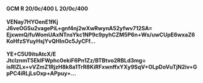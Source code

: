 #### GCM R 20/0c/400 L 20/0c/400
**VENay7HYOenE1fKj**<br/>**J6veOGSu2vagePiL+gnf4nj2wXwRwynA52yfwv712SA=**<br/>**EjxwmQ/fuWomUAxNTnsYkc1NP9c9pyhCZM5P6n+Ws/uwCUpE6wxaZ6KoHfzSYuyHsjYvQHInOc5JyCFf...**<br/><br/>
**YE+C5U9itsAtcX/E**<br/>**JtcIznmT5EkIFWphc0ekiF6Pn1Zz/BTBtvo2RBLd3mg=**<br/>**isRIZLx+vVZmZ1RjzH8k8a1TrR8KiRFxwnffxYXy9SqV+OLpDoVuTjN2iv+GpPC4iRLjLsOxp+APpuy+...**